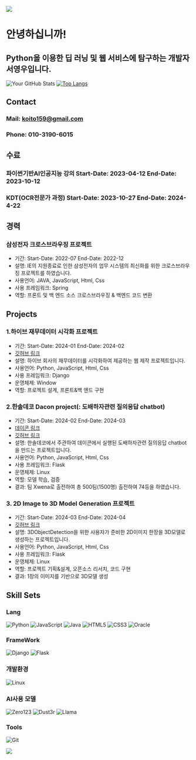 <img src="https://capsule-render.vercel.app/api?type=waving&color=BDBDC8&height=150&section=header" />

# 안녕하십니까!
## Python을 이용한 딥 러닝 및 웹 서비스에 탐구하는 개발자 서영우입니다.

![Your GitHub Stats](https://github-readme-stats.vercel.app/api?username=morakcook&show_icons=true)
[![Top Langs](https://github-readme-stats.vercel.app/api/top-langs/?username=morakcook&layout=pie)](https://github.com/anuraghazra/github-readme-stats)

## Contact
### Mail: koito159@gmail.com
### Phone: 010-3190-6015

## 수료
### 파이썬기반AI인공지능 강의 Start-Date: 2023-04-12 End-Date: 2023-10-12
### KDT(OCR전문가 과정) Start-Date: 2023-10-27 End-Date: 2024-4-22

## 경력
### 삼성전자 크로스브라우징 프로젝트 
- 기간: Start-Date: 2022-07 End-Date: 2022-12
- 설명: IE의 지원종료로 인한 삼성전자의 업무 시스템의 최신화를 위한 크로스브라우징 프로젝트를 하였습니다.
- 사용언어: JAVA, JavaScript, Html, Css
- 사용 프레임워크: Spring
- 역할: 프론트 및 백 엔드 소스 크로스브라우징 & 백엔드 코드 변환

## Projects
### 1.하이브 재무데이터 시각화 프로젝트
- 기간: Start-Date: 2024-01 End-Date: 2024-02
- [깃허브 링크](https://github.com/morakcook/First_web)
- 설명: 하이브 회사의 재무데이터를 시각화하여 제공하는 웹 제작 프로젝트입니다.
- 사용언어: Python, JavaScript, Html, Css
- 사용 프레임워크: Django
- 운영체제: Window
- 역할: 프로젝트 설계, 프론트&백 엔드 구현
  
### 2.한솔데코 Dacon project(: 도배하자관련 질의응답 chatbot)
- 기간: Start-Date: 2024-02 End-Date: 2024-03
- [데이콘 링크](https://dacon.io/competitions/official/236216/overview/description)
- [깃허브 링크](https://github.com/morakcook/XwenA)
- 설명: 한솔데코에서 주관하여 데이콘에서 실행된 도배하자관련 질의응답 chatbot을 만드는 프로젝트입니다.
- 사용언어: Python, JavaScript, Html, Css
- 사용 프레임워크: Flask
- 운영체제: Linux
- 역할: 모델 학습, 검증
- 결과: 팀 Xwena로 출전하여 총 500팀(1500명) 출전하여 74등을 하였습니다.

### 3. 2D Image to 3D Model Generation 프로젝트
- 기간: Start-Date: 2024-03 End-Date: 2024-04
- [깃허브 링크](https://github.com/morakcook/DimensionalPioneers)
- 설명: 3DObjectDetection을 위한 사용자가 준비한 2D이미지 한장을 3D모델로 생성하는 프로젝트입니다.
- 사용언어: Python, JavaScript, Html, Css
- 사용 프레임워크: Flask
- 운영체제: Linux
- 역할: 프로젝트 기획&설계, 오픈소스 리서치, 코드 구현
- 결과: 1장의 이미지를 기반으로 3D모델 생성



## Skill Sets 
### Lang
![Python](https://img.shields.io/badge/Python-3776AB.svg?&style=for-the-badge&logo=Python&logoColor=white)
![JavaScript](https://img.shields.io/badge/JavaScript-F7DF1E.svg?&style=for-the-badge&logo=JavaScript&logoColor=white)
![Java](https://img.shields.io/badge/JAVA-orange?style=for-the-badge)
![HTML5](https://img.shields.io/badge/HTML5-E34F26.svg?&style=for-the-badge&logo=HTML5&logoColor=white)
![CSS3](https://img.shields.io/badge/CSS3-1572B6.svg?&style=for-the-badge&logo=CSS3&logoColor=white)
![Oracle](https://img.shields.io/badge/Oracle-F80000.svg?&style=for-the-badge&logo=Oracle&logoColor=white)

### FrameWork
![Django](https://img.shields.io/badge/Django-%23092E20?style=for-the-badge&logo=django)
![Flask](https://img.shields.io/badge/Flask-%23000000?style=for-the-badge&logo=flask)

### 개발환경
![Linux](https://img.shields.io/badge/Linux-%23FCC624?style=for-the-badge&logo=linux&logoColor=white)

### AI사용 모델
![Zero123](https://img.shields.io/badge/Zero123-black?style=for-the-badge)
![Dust3r](https://img.shields.io/badge/Dust3r-black?style=for-the-badge)
![Llama](https://img.shields.io/badge/LLAMA-black?style=for-the-badge)

### Tools
![Git](https://img.shields.io/badge/Git-F05032.svg?&style=for-the-badge&logo=Git&logoColor=white)

 




<img src="https://capsule-render.vercel.app/api?type=waving&color=BDBDC8&height=150&section=footer" />
